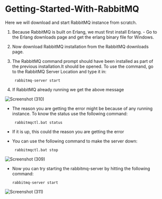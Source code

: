 # Getting-Started-With-RabbitMQ
Here we will download and start RabbitMQ instance from scratch.

1) Because RabbitMQ is built on Erlang, we must first install Erlang. 
           - Go to the Erlang downloads page and get the erlang binary file for Windows.
 
2) Now download RabbitMQ installation from the RabbitMQ downloads page.
3) The RabbitMQ command prompt should have been installed as part of the previous installation.It should be opened.
         To use the command, go to the RabbitMQ Server Location and type it in:
            
        rabbitmq-server start 
       
4) If RabbitMQ already running we get the above message

  
![Screenshot (310)](https://user-images.githubusercontent.com/79251268/136953968-d41f88f6-8e0d-476e-b366-96bce11e662f.png)

 * The reason you are getting the error might be because of any running instance. To know the status use the following command:
 
        rabbitmqctl.bat status 
  
 * If it is up, this could the reason you are getting the error
 * You can use the following command to make the server down:

        rabbitmqctl.bat stop 
       
  ![Screenshot (309)](https://user-images.githubusercontent.com/79251268/136955269-dd0eb590-2da0-4fdc-b8d9-f7497932d398.png)
       
 * Now you can try starting the rabbitmq-server by hitting the following command:
  
       rabbitmq-server start 
       

![Screenshot (311)](https://user-images.githubusercontent.com/79251268/136955707-bee996a1-12de-442c-b92f-debc80d7cfdb.png)

    
